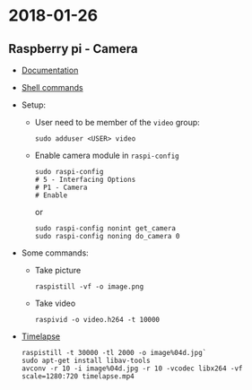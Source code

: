 # 2018-01-26

## Raspberry pi - Camera

* [Documentation](https://www.raspberrypi.org/documentation/usage/camera/)
* [Shell commands](https://www.raspberrypi.org/documentation/usage/camera/raspicam/README.md)
* Setup:
  * User need to be member of the `video` group:
      ```shell
      sudo adduser <USER> video
      ```
  * Enable camera module in `raspi-config`
      ```shell
      sudo raspi-config
      # 5 - Interfacing Options
      # P1 - Camera
      # Enable
      ```
      or
      ```shell
      sudo raspi-config nonint get_camera
      sudo raspi-config noning do_camera 0
      ```
* Some commands:        
  * Take picture
      ```shell
      raspistill -vf -o image.png
      ```
  * Take video
      ```shell
      raspivid -o video.h264 -t 10000
      ```

* [Timelapse](https://www.raspberrypi.org/documentation/usage/camera/raspicam/timelapse.md)
    ```shell
    raspistill -t 30000 -tl 2000 -o image%04d.jpg`
    sudo apt-get install libav-tools
    avconv -r 10 -i image%04d.jpg -r 10 -vcodec libx264 -vf scale=1280:720 timelapse.mp4
    ```